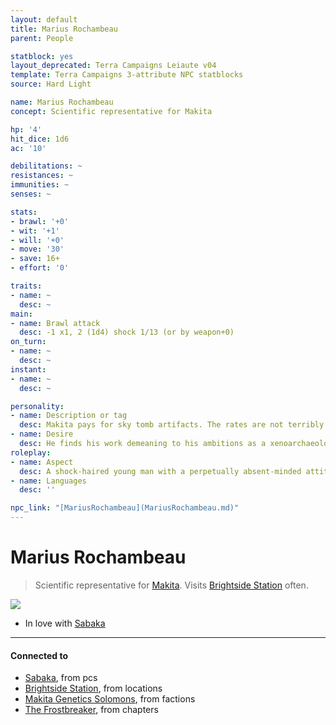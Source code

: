 ```yaml
---
layout: default
title: Marius Rochambeau
parent: People

statblock: yes
layout_deprecated: Terra Campaigns Leiaute v04
template: Terra Campaigns 3-attribute NPC statblocks
source: Hard Light

name: Marius Rochambeau
concept: Scientific representative for Makita

hp: '4'
hit_dice: 1d6
ac: '10'

debilitations: ~
resistances: ~
immunities: ~
senses: ~

stats:
- brawl: '+0'
- wit: '+1'
- will: '+0'
- move: '30'
- save: 16+
- effort: '0'

traits:
- name: ~
  desc: ~
main:
- name: Brawl attack
  desc: -1 x1, 2 (1d4) shock 1/13 (or by weapon+0)
on_turn:
- name: ~
  desc: ~
instant:
- name: ~
  desc: ~

personality:
- name: Description or tag
  desc: Makita pays for sky tomb artifacts. The rates are not terribly good for most artifacts, but much of what they buy would be hard to move elsewhere.
- name: Desire
  desc: He finds his work demeaning to his ambitions as a xenoarchaeologist, and he wants to find something remarkable so he can get back to civilization
roleplay:
- name: Aspect
  desc: A shock-haired young man with a perpetually absent-minded attitude, dataslab in hand.
- name: Languages
  desc: ''

npc_link: "[MariusRochambeau](MariusRochambeau.md)"
---
```

# Marius Rochambeau

> Scientific representative for [Makita](../factions/makita.md). Visits [Brightside Station](../locations/BrightsideStation.md) often.

![](https://i.imgur.com/BWuv3Qe.png)

- In love with [Sabaka](../pcs/Sabaka.md)


---
#### Connected to

<!-- QueryToSerialize: LIST without ID "["+ title + "](https://terra-campaigns.github.io/"+ regexreplace(file.path, ".md", "") + ")" + ", from " + regexreplace(file.folder, "hostile/", "") FROM ([[]]) OR outgoing([[]]) WHERE file.name != this.file.name AND file.name != "directory" AND file.name != "campaigns" SORT file.folder DESC -->
<!-- SerializedQuery: LIST without ID "["+ title + "](https://terra-campaigns.github.io/"+ regexreplace(file.path, ".md", "") + ")" + ", from " + regexreplace(file.folder, "hostile/", "") FROM ([[]]) OR outgoing([[]]) WHERE file.name != this.file.name AND file.name != "directory" AND file.name != "campaigns" SORT file.folder DESC -->
- [Sabaka](https://terra-campaigns.github.io/hostile/pcs/Sabaka), from pcs
- [Brightside Station](https://terra-campaigns.github.io/hostile/locations/BrightsideStation), from locations
- [Makita Genetics Solomons](https://terra-campaigns.github.io/hostile/factions/makita), from factions
- [The Frostbreaker](https://terra-campaigns.github.io/hostile/chapters/chap001), from chapters
<!-- SerializedQuery END -->
